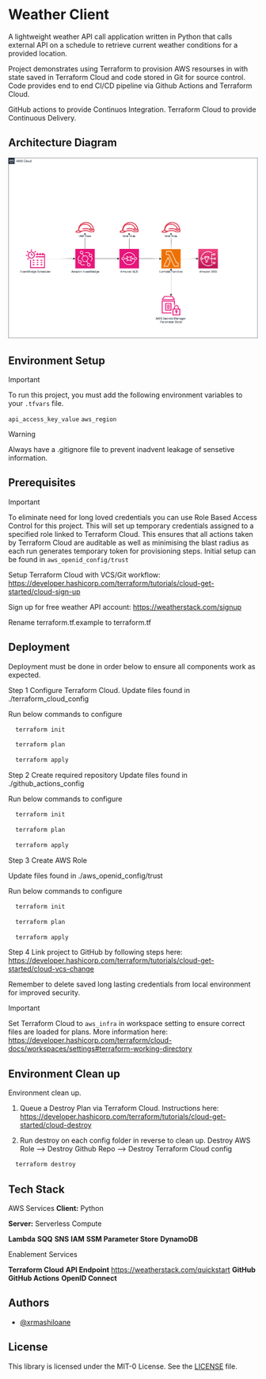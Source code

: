 # Weather Client

A lightweight weather API call application written in Python that calls external API on a schedule to retrieve current weather conditions for a provided location.

Project demonstrates using Terraform to provision AWS resourses in with state saved in Terraform Cloud and code stored in Git for source control. Code provides end to end CI/CD pipeline via Github Actions and Terraform Cloud.

GitHub actions to provide Continuos Integration.
Terraform Cloud to provide Continuous Delivery.

## Architecture Diagram

![Architecture Diagram](ArchitectureDiagram.png)

## Environment Setup

> [!IMPORTANT]  
> To run this project, you must add the following environment variables to your `.tfvars` file. 

`api_access_key_value`
`aws_region`



> [!WARNING]  
> Always have a .gitignore file to prevent inadvent leakage of sensetive information. 


## Prerequisites

> [!IMPORTANT]  
> To eliminate need for long loved credentials you can use Role Based Access Control for this project. This will set up temporary credentials assigned to a specified role linked to Terraform Cloud.
>This ensures that all actions taken by Terraform Cloud are auditable as well as minimising the blast radius as each run generates temporary token for provisioning steps.
>Initial setup can be found in `aws_openid_config/trust`


Setup Terraform Cloud with VCS/Git workflow: https://developer.hashicorp.com/terraform/tutorials/cloud-get-started/cloud-sign-up 

Sign up for free weather API account: https://weatherstack.com/signup

Rename terraform.tf.example to terraform.tf 



## Deployment


Deployment must be done in order below to ensure all components work as expected. 

Step 1 Configure Terraform Cloud.
Update files found in ./terraform_cloud_config 

Run below commands to configure

```bash
  terraform init
```

```bash
  terraform plan
```

```bash
  terraform apply
```

Step 2 Create required repository 
Update files found in ./github_actions_config 

Run below commands to configure

```bash
  terraform init
```

```bash
  terraform plan
```

```bash
  terraform apply
```

Step 3 Create AWS Role

Update files found in ./aws_openid_config/trust 

Run below commands to configure

```bash
  terraform init
```

```bash
  terraform plan
```

```bash
  terraform apply
```

Step 4 Link project to GitHub by following steps here: https://developer.hashicorp.com/terraform/tutorials/cloud-get-started/cloud-vcs-change


Remember to delete saved long lasting credentials from local environment for improved security.



> [!IMPORTANT]  
> Set Terraform Cloud to `aws_infra` in workspace setting to ensure correct files are loaded for plans.
 >More information here: https://developer.hashicorp.com/terraform/cloud-docs/workspaces/settings#terraform-working-directory


## Environment Clean up

Environment clean up. 

1. Queue a Destroy Plan via Terraform Cloud. Instructions here: https://developer.hashicorp.com/terraform/tutorials/cloud-get-started/cloud-destroy

2. Run destroy on each config folder in reverse to clean up. Destroy AWS Role --> Destroy Github Repo --> Destroy Terraform Cloud config

```bash
  terraform destroy
```


## Tech Stack

AWS Services 
**Client:** Python

**Server:** Serverless Compute

**Lambda**
**SQQ**
**SNS**
**IAM**
**SSM Parameter Store**
**DynamoDB**

Enablement Services 

**Terraform Cloud**
**API Endpoint** https://weatherstack.com/quickstart
**GitHub**
**GitHub Actions**
**OpenID Connect**

## Authors

- [@xrmashiloane](https://www.github.com/xrmashiloane)


## License

This library is licensed under the MIT-0 License. See the [LICENSE](LICENSE) file.